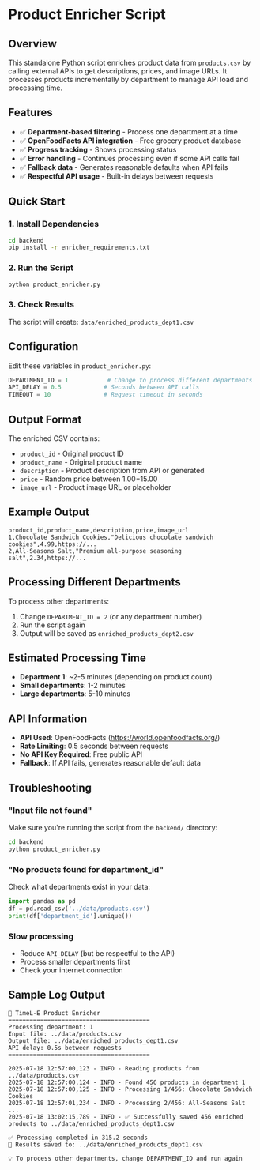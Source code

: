 # Product Enricher Script

## Overview
This standalone Python script enriches product data from `products.csv` by calling external APIs to get descriptions, prices, and image URLs. It processes products incrementally by department to manage API load and processing time.

## Features
- ✅ **Department-based filtering** - Process one department at a time
- ✅ **OpenFoodFacts API integration** - Free grocery product database
- ✅ **Progress tracking** - Shows processing status
- ✅ **Error handling** - Continues processing even if some API calls fail
- ✅ **Fallback data** - Generates reasonable defaults when API fails
- ✅ **Respectful API usage** - Built-in delays between requests

## Quick Start

### 1. Install Dependencies
```bash
cd backend
pip install -r enricher_requirements.txt
```

### 2. Run the Script
```bash
python product_enricher.py
```

### 3. Check Results
The script will create: `data/enriched_products_dept1.csv`

## Configuration

Edit these variables in `product_enricher.py`:

```python
DEPARTMENT_ID = 1           # Change to process different departments
API_DELAY = 0.5            # Seconds between API calls
TIMEOUT = 10               # Request timeout in seconds
```

## Output Format

The enriched CSV contains:
- `product_id` - Original product ID
- `product_name` - Original product name  
- `description` - Product description from API or generated
- `price` - Random price between $1.00-$15.00
- `image_url` - Product image URL or placeholder

## Example Output

```csv
product_id,product_name,description,price,image_url
1,Chocolate Sandwich Cookies,"Delicious chocolate sandwich cookies",4.99,https://...
2,All-Seasons Salt,"Premium all-purpose seasoning salt",2.34,https://...
```

## Processing Different Departments

To process other departments:

1. Change `DEPARTMENT_ID = 2` (or any department number)
2. Run the script again
3. Output will be saved as `enriched_products_dept2.csv`

## Estimated Processing Time

- **Department 1**: ~2-5 minutes (depending on product count)
- **Small departments**: 1-2 minutes
- **Large departments**: 5-10 minutes

## API Information

- **API Used**: OpenFoodFacts (https://world.openfoodfacts.org/)
- **Rate Limiting**: 0.5 seconds between requests
- **No API Key Required**: Free public API
- **Fallback**: If API fails, generates reasonable default data

## Troubleshooting

### "Input file not found"
Make sure you're running the script from the `backend/` directory:
```bash
cd backend
python product_enricher.py
```

### "No products found for department_id"
Check what departments exist in your data:
```python
import pandas as pd
df = pd.read_csv('../data/products.csv')
print(df['department_id'].unique())
```

### Slow processing
- Reduce `API_DELAY` (but be respectful to the API)
- Process smaller departments first
- Check your internet connection

## Sample Log Output

```
🛒 TimeL-E Product Enricher
========================================
Processing department: 1
Input file: ../data/products.csv
Output file: ../data/enriched_products_dept1.csv
API delay: 0.5s between requests
========================================

2025-07-18 12:57:00,123 - INFO - Reading products from ../data/products.csv
2025-07-18 12:57:00,124 - INFO - Found 456 products in department 1
2025-07-18 12:57:00,125 - INFO - Processing 1/456: Chocolate Sandwich Cookies
2025-07-18 12:57:01,234 - INFO - Processing 2/456: All-Seasons Salt
...
2025-07-18 13:02:15,789 - INFO - ✅ Successfully saved 456 enriched products to ../data/enriched_products_dept1.csv

✅ Processing completed in 315.2 seconds
📁 Results saved to: ../data/enriched_products_dept1.csv

💡 To process other departments, change DEPARTMENT_ID and run again
